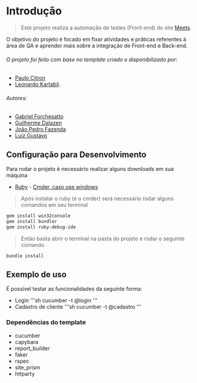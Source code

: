 # Introdução

> Este projeto realiza a automação de testes (Front-end) do site [Meets](https://meets.com.br/).

O objetivo do projeto é focado em fixar atividades e práticas referentes à área de QA e aprender mais sobre a integração de Front-end e Back-end.

###### O projeto foi feito com base no template criado e disponibilizado por: 
- [Paulo Citron](https://www.linkedin.com/in/paulocesarcit/?originalSubdomain=br)
- [Leonardo Kartabil](https://www.linkedin.com/in/leo-kartabil/?originalSubdomain=br).
###### Autores:
- [Gabriel Forchesatto](https://github.com/GabrielForchesatto)
- [Guilherme Dalazen](https://github.com/Dalazen)
- [João Pedro Fazenda](https://github.com/Fazenda-png)
- [Luiz Gustavo](https://github.com/GustavoOliveira)

## Configuração para Desenvolvimento

Para rodar o projeto é necessário realizar alguns downloads em sua máquina

- [Ruby](https://rubyinstaller.org/downloads/) - [Cmder, caso use windows](https://cmder.net/)

> Após instalar o ruby (e o cmder) será necessário rodar alguns comandos em seu terminal
```sh
gem install win32console
gem install bundler
gem install ruby-debug-ide
```
> Então basta abrir o terminal na pasta do projeto e rodar o seguinte comando
```sh
bundle install
```

## Exemplo de uso

É possível testar as funcionalidades da seguinte forma:

- Login
'''sh
cucumber -t @login
'''
- Cadastro de cliente
'''sh
cucumber -t @cadastro
'''

### Dependências do template
- cucumber
- capybara
- report_builder
- faker
- rspec
- site_prism
- httparty
